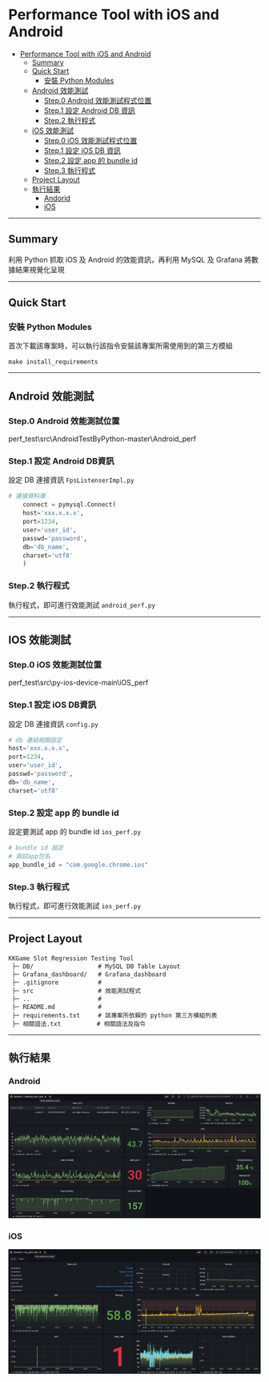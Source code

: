 # Performance Tool with iOS and Android

- [Performance Tool with iOS and Android](#kkgame-slot-regression-testing-tool)
  - [Summary](#summary)
  - [Quick Start](#quick-start)
    - [安裝 Python Modules](#安裝-python-modules)
  - [Android 效能測試](#Andorid-效能測試)
      - [Step.0 Android 效能測試程式位置](#step0-Android-效能測試程式位置)
      - [Step.1 設定 Android DB 資訊](#step1-設定-Android-DB-資訊)
      - [Step.2 執行程式](#step2-執行程式)
  - [iOS 效能測試](#iOS-效能測試)
      - [Step.0 iOS 效能測試程式位置](#step0-iOS-效能測試程式位置)
      - [Step.1 設定 iOS DB 資訊](#step1-設定-iOS-DB-資訊)
      - [Step.2 設定 app 的 bundle id](#step2-設定-app-的-bundle-id)
      - [Step.3 執行程式](#step3-執行程式)
  - [Project Layout](#project-layout)
  - [執行結果](#執行結果)
      - [Andorid](#Android)
      - [iOS](#iOS)

--- 

## Summary

利用 Python 抓取 iOS 及 Android 的效能資訊，再利用 MySQL 及 Grafana 將數據結果視覺化呈現  

---

## Quick Start

### 安裝 Python Modules

首次下載該專案時，可以執行該指令安裝該專案所需使用到的第三方模組

```shell
make install_requirements
```

---

##  Android 效能測試

### Step.0 Android 效能測試位置
perf_test\src\AndroidTestByPython-master\Android_perf

### Step.1 設定 Android DB資訊 
設定 DB 連接資訊 `FpsListenserImpl.py`

```python
# 連接資料庫
    connect = pymysql.Connect(
    host='xxx.x.x.x',
    port=1234,
    user='user_id',
    passwd='password',
    db='db_name',
    charset='utf8'
    )
```
### Step.2 執行程式
執行程式，即可進行效能測試 `android_perf.py`

---

##  IOS 效能測試

### Step.0 iOS 效能測試位置
perf_test\src\py-ios-device-main\iOS_perf

### Step.1 設定 iOS DB資訊  
設定 DB 連接資訊 `config.py`

```python
# db 連結相關設定
host='xxx.x.x.x',
port=1234,
user='user_id',
passwd='password',
db='db_name',
charset='utf8'
```

### Step.2 設定 app 的 bundle id
設定要測試 app 的 bundle id `ios_perf.py`

```python
# bundle id 設定
# 測試app包名
app_bundle_id = "com.google.chrome.ios" 
```
### Step.3 執行程式 
執行程式，即可進行效能測試 `ios_perf.py`

---

## Project Layout

```text
KKGame Slot Regression Testing Tool
 ├─ DB/                  # MySQL DB Table Layout
 ├─ Grafana_dashboard/   # Grafana_dashboard
 ├─ .gitignore           #
 ├─ src                  # 效能測試程式
 ├─ ..                   #
 ├─ README.md            # 
 ├─ requirements.txt     # 該專案所依賴的 python 第三方模組列表
 ├─ 相關語法.txt          # 相關語法及指令
```

---

## 執行結果

### Android

![image](https://github.com/brent8144/perf/blob/main/pic/Android.PNG)

### iOS

![image](https://github.com/brent8144/perf/blob/main/pic/ios.PNG)